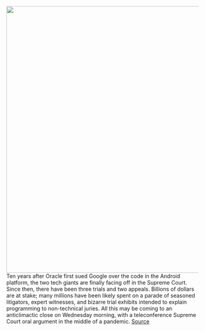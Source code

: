 <img src='https://cdn.vox-cdn.com/thumbor/63gzdBY1CDwZL9A03zxX9H_HTI0=/0x0:2040x1360/1200x800/filters:focal(857x517:1183x843)/cdn.vox-cdn.com/uploads/chorus_image/image/67591647/acastro_201002_1777_googleVsOracle_0003.0.jpg' width='700px' /><br/>
Ten years after Oracle first sued Google over the code in the Android platform, the two tech giants are finally facing off in the Supreme Court. Since then, there have been three trials and two appeals. Billions of dollars are at stake; many millions have been likely spent on a parade of seasoned litigators, expert witnesses, and bizarre trial exhibits intended to explain programming to non-technical juries. All this may be coming to an anticlimactic close on Wednesday morning, with a teleconference Supreme Court oral argument in the middle of a pandemic.
<a href='https://www.theverge.com/2020/10/6/21504715/google-v-oracle-supreme-court-hearings-android-java'> Source <a/>